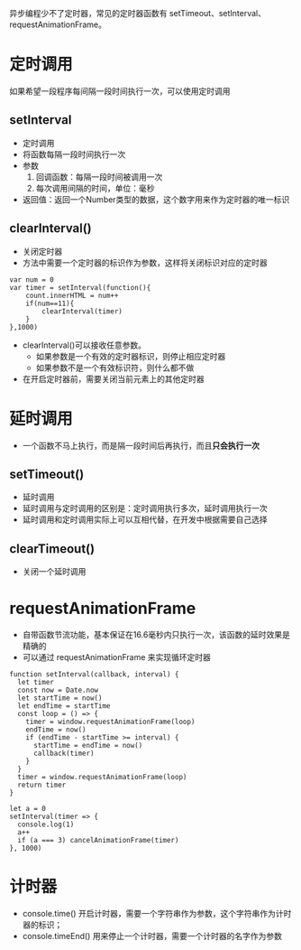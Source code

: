 异步编程少不了定时器，常见的定时器函数有 setTimeout、setInterval、requestAnimationFrame。
# 定时调用
如果希望一段程序每间隔一段时间执行一次，可以使用定时调用
## setInterval
- 定时调用
- 将函数每隔一段时间执行一次
- 参数
    1. 回调函数：每隔一段时间被调用一次
    2. 每次调用间隔的时间，单位：毫秒
- 返回值：返回一个Number类型的数据，这个数字用来作为定时器的唯一标识
## clearInterval()
- 关闭定时器
- 方法中需要一个定时器的标识作为参数，这样将关闭标识对应的定时器
```
var num = 0
var timer = setInterval(function(){
    count.innerHTML = num++
    if(num==11){
        clearInterval(timer)
    }
},1000)
```
- clearInterval()可以接收任意参数。
    - 如果参数是一个有效的定时器标识，则停止相应定时器
    - 如果参数不是一个有效标识符，则什么都不做
- 在开启定时器前，需要关闭当前元素上的其他定时器

# 延时调用
- 一个函数不马上执行，而是隔一段时间后再执行，而且**只会执行一次**
## setTimeout()
- 延时调用
- 延时调用与定时调用的区别是：定时调用执行多次，延时调用执行一次
- 延时调用和定时调用实际上可以互相代替，在开发中根据需要自己选择
## clearTimeout()
- 关闭一个延时调用

# requestAnimationFrame
- 自带函数节流功能，基本保证在16.6毫秒内只执行一次，该函数的延时效果是精确的
- 可以通过 requestAnimationFrame 来实现循环定时器
```
function setInterval(callback, interval) {
  let timer
  const now = Date.now
  let startTime = now()
  let endTime = startTime
  const loop = () => {
    timer = window.requestAnimationFrame(loop)
    endTime = now()
    if (endTime - startTime >= interval) {
      startTime = endTime = now()
      callback(timer)
    }
  }
  timer = window.requestAnimationFrame(loop)
  return timer
}

let a = 0
setInterval(timer => {
  console.log(1)
  a++
  if (a === 3) cancelAnimationFrame(timer)
}, 1000)
```

# 计时器
- console.time()  开启计时器，需要一个字符串作为参数，这个字符串作为计时器的标识；
- console.timeEnd() 用来停止一个计时器，需要一个计时器的名字作为参数